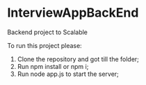 # InterviewAppBackEnd
Backend project to Scalable

To run this project please:
1. Clone the repository and got till the folder;
2. Run npm install or npm i;
3. Run node app.js to start the server;